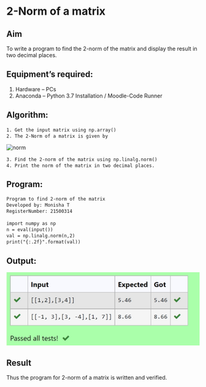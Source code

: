 # 2-Norm of a matrix
## Aim
To write a program to find the 2-norm of the matrix and display the result in two decimal places.
## Equipment’s required:
1.	Hardware – PCs
2.	Anaconda – Python 3.7 Installation / Moodle-Code Runner
## Algorithm:
	1. Get the input matrix using np.array()
	2. The 2-Norm of a matrix is given by 
![norm](./normeqn1.jpg)
    
    3. Find the 2-norm of the matrix using np.linalg.norm()
	4. Print the norm of the matrix in two decimal places.
## Program:
```
Program to find 2-norm of the matrix
Developed by: Monisha T
RegisterNumber: 21500314

import numpy as np
n = eval(input())
val = np.linalg.norm(n,2)
print("{:.2f}".format(val))
```


## Output:
![norm1](./output1.jpeg)

## Result
Thus the program for 2-norm of a matrix is written and verified.
